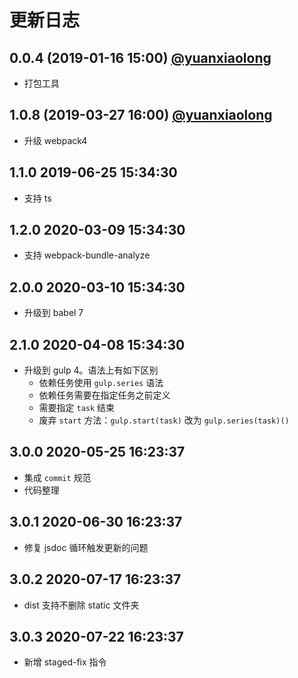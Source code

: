 # 更新日志

## 0.0.4 (2019-01-16 15:00) [@yuanxiaolong]()

* 打包工具

## 1.0.8 (2019-03-27 16:00) [@yuanxiaolong]()

* 升级 webpack4

## 1.1.0 2019-06-25 15:34:30

* 支持 ts

## 1.2.0 2020-03-09 15:34:30

* 支持 webpack-bundle-analyze

## 2.0.0 2020-03-10 15:34:30

* 升级到 babel 7

## 2.1.0 2020-04-08 15:34:30

* 升级到 gulp 4。语法上有如下区别
  - 依赖任务使用 `gulp.series` 语法
  - 依赖任务需要在指定任务之前定义
  - 需要指定 `task` 结束
  - 废弃 `start` 方法：`gulp.start(task)` 改为 `gulp.series(task)()`

## 3.0.0 2020-05-25 16:23:37

* 集成 `commit` 规范
* 代码整理

## 3.0.1 2020-06-30 16:23:37

* 修复 jsdoc 循环触发更新的问题

## 3.0.2 2020-07-17 16:23:37

* dist 支持不删除 static 文件夹

## 3.0.3 2020-07-22 16:23:37

* 新增 staged-fix 指令
